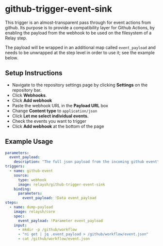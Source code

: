 # github-trigger-event-sink

This trigger is an almost-transparent pass through for event actions from github.
Its purpose is to provide a compatibility layer for Github Actions, by enabling the
payload from the webhook to be used on the filesystem of a Relay step. 

The payload will be wrapped in an additional map called `event_payload` and
needs to be unwrapped at the step level in order to use it; see the example below.

## Setup Instructions

- Navigate to the repository settings page by clicking **Settings** on the repository bar.  
- Click **Webhooks**.  
- Click **Add webhook**  
- Paste the webhook URL in the **Payload URL** box  
- Change **Content type** to `application/json`  
- Click **Let me select individual events.**  
- Check the events you want to trigger   
- Click **Add webhook** at the bottom of the page  

## Example Usage

```yaml
parameters:
  event_payload:
    description: "The full json payload from the incoming github event"
triggers:
  - name: github-event
    source:
      type: webhook
      image: relaysh/github-trigger-event-sink
    binding:
      parameters:
        event_payload: !Data event_payload
steps:
  - name: dump-payload
    image: relaysh/core
    spec:
      event_payload: !Parameter event_payload
    input:
      - mkdir -p /github/workflow
      - "ni get | jq .event_payload > /github/workflow/event.json"
      - cat /github/workflow/event.json
```
